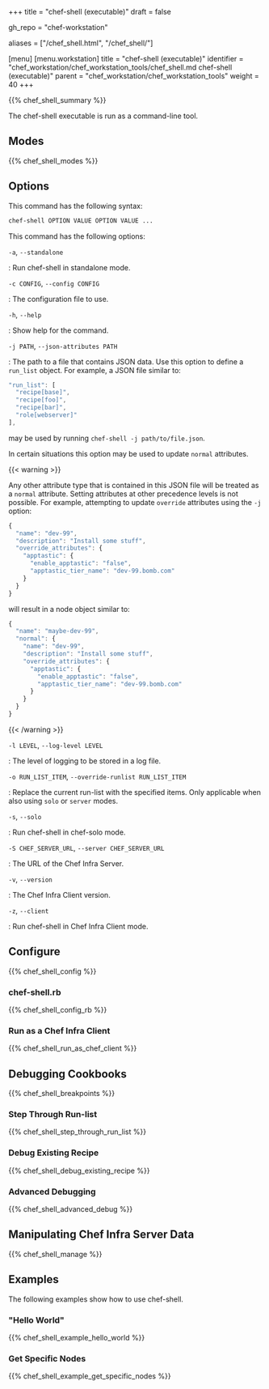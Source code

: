 +++
title = "chef-shell (executable)"
draft = false

gh_repo = "chef-workstation"

aliases = ["/chef_shell.html", "/chef_shell/"]

[menu]
  [menu.workstation]
    title = "chef-shell (executable)"
    identifier = "chef_workstation/chef_workstation_tools/chef_shell.md chef-shell (executable)"
    parent = "chef_workstation/chef_workstation_tools"
    weight = 40
+++
<!-- markdownlint-disable-file MD024 -->

{{% chef_shell_summary %}}

The chef-shell executable is run as a command-line tool.

## Modes

{{% chef_shell_modes %}}

## Options

This command has the following syntax:

``` bash
chef-shell OPTION VALUE OPTION VALUE ...
```

This command has the following options:

`-a`, `--standalone`

: Run chef-shell in standalone mode.

`-c CONFIG`, `--config CONFIG`

: The configuration file to use.

`-h`, `--help`

: Show help for the command.

`-j PATH`, `--json-attributes PATH`

: The path to a file that contains JSON data. Use this option to define a `run_list` object. For example, a JSON file similar to:

  ``` javascript
  "run_list": [
    "recipe[base]",
    "recipe[foo]",
    "recipe[bar]",
    "role[webserver]"
  ],
  ```

  may be used by running `chef-shell -j path/to/file.json`.

  In certain situations this option may be used to update `normal` attributes.

  {{< warning >}}

  Any other attribute type that is contained in this JSON file will be
  treated as a `normal` attribute. Setting attributes at other precedence
  levels is not possible. For example, attempting to update `override`
  attributes using the `-j` option:

  ```javascript
  {
    "name": "dev-99",
    "description": "Install some stuff",
    "override_attributes": {
      "apptastic": {
        "enable_apptastic": "false",
        "apptastic_tier_name": "dev-99.bomb.com"
      }
    }
  }
  ```

  will result in a node object similar to:

  ```javascript
  {
    "name": "maybe-dev-99",
    "normal": {
      "name": "dev-99",
      "description": "Install some stuff",
      "override_attributes": {
        "apptastic": {
          "enable_apptastic": "false",
          "apptastic_tier_name": "dev-99.bomb.com"
        }
      }
    }
  }
  ```

  {{< /warning >}}

`-l LEVEL`, `--log-level LEVEL`

: The level of logging to be stored in a log file.

`-o RUN_LIST_ITEM`, `--override-runlist RUN_LIST_ITEM`

: Replace the current run-list with the specified items. Only applicable when also using `solo` or `server` modes.

`-s`, `--solo`

: Run chef-shell in chef-solo mode.

`-S CHEF_SERVER_URL`, `--server CHEF_SERVER_URL`

: The URL of the Chef Infra Server.

`-v`, `--version`

: The Chef Infra Client version.

`-z`, `--client`

: Run chef-shell in Chef Infra Client mode.

## Configure

{{% chef_shell_config %}}

### chef-shell.rb

{{% chef_shell_config_rb %}}

### Run as a Chef Infra Client

{{% chef_shell_run_as_chef_client %}}

## Debugging Cookbooks

{{% chef_shell_breakpoints %}}

### Step Through Run-list

{{% chef_shell_step_through_run_list %}}

### Debug Existing Recipe

{{% chef_shell_debug_existing_recipe %}}

### Advanced Debugging

{{% chef_shell_advanced_debug %}}

## Manipulating Chef Infra Server Data

{{% chef_shell_manage %}}

## Examples

The following examples show how to use chef-shell.

### "Hello World"

{{% chef_shell_example_hello_world %}}

### Get Specific Nodes

{{% chef_shell_example_get_specific_nodes %}}
